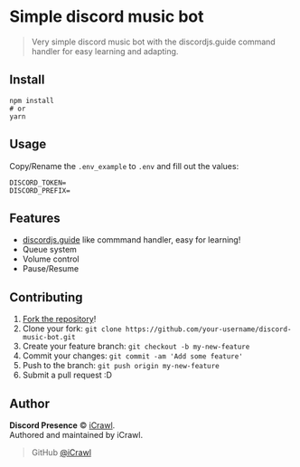 # Simple discord music bot
> Very simple discord music bot with the discordjs.guide command handler for easy learning and adapting.

## Install

```
npm install
# or
yarn
```

## Usage

Copy/Rename the `.env_example` to `.env` and fill out the values:

```
DISCORD_TOKEN=
DISCORD_PREFIX=
```

## Features

* [discordjs.guide](https://discordjs.guide/) like commmand handler, easy for learning!
* Queue system
* Volume control
* Pause/Resume

## Contributing

1. [Fork the repository](https://github.com/iCrawl/discord-music-bot/fork)!
2. Clone your fork: `git clone https://github.com/your-username/discord-music-bot.git`
3. Create your feature branch: `git checkout -b my-new-feature`
4. Commit your changes: `git commit -am 'Add some feature'`
5. Push to the branch: `git push origin my-new-feature`
6. Submit a pull request :D

## Author

**Discord Presence** © [iCrawl](https://github.com/iCrawl).  
Authored and maintained by iCrawl.

> GitHub [@iCrawl](https://github.com/iCrawl)
